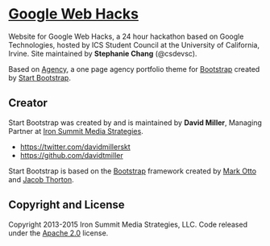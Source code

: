 # [Google Web Hacks](https://student-council.ics.uci.edu/googlewebhacks/)

Website for Google Web Hacks, a 24 hour hackathon based on Google Technologies, hosted by ICS Student Council at the University of California, Irvine. Site maintained by **Stephanie Chang** (@csdevsc).

Based on [Agency](http://startbootstrap.com/template-overviews/agency/), a one page agency portfolio theme for [Bootstrap](http://getbootstrap.com/) created by [Start Bootstrap](http://startbootstrap.com/).

## Creator

Start Bootstrap was created by and is maintained by **David Miller**, Managing Partner at [Iron Summit Media Strategies](http://www.ironsummitmedia.com/).

* https://twitter.com/davidmillerskt
* https://github.com/davidtmiller

Start Bootstrap is based on the [Bootstrap](http://getbootstrap.com/) framework created by [Mark Otto](https://twitter.com/mdo) and [Jacob Thorton](https://twitter.com/fat).

## Copyright and License

Copyright 2013-2015 Iron Summit Media Strategies, LLC. Code released under the [Apache 2.0](https://github.com/IronSummitMedia/startbootstrap-agency/blob/gh-pages/LICENSE) license.
